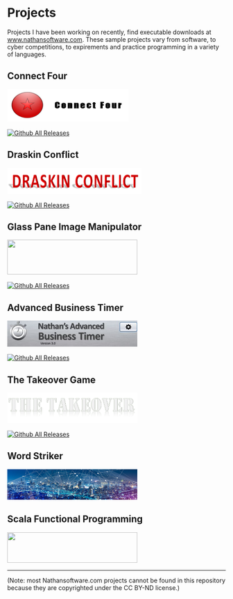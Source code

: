 # Projects
Projects I have been working on recently, find executable downloads at <a href="https://www.nathansoftware.com">www.nathansoftware.com</a>. These sample projects vary from software, to cyber competitions, to expirements and practice programming in a variety of languages.

## Connect Four   
[<img src="https://github.com/NRais/Projects/blob/master/Connect%20Four/Connect%20Four%20UI%20Java/connect_four_new.png" width="280" height="75">](https://nathansoftware.com/wordpress/connect-four/)

[![Github All Releases](https://img.shields.io/sourceforge/dt/nathansoftware-games.svg)]()

## Draskin Conflict 
[<img src="https://github.com/NRais/Projects/blob/master/Draskin%20Conflict/app/src/main/res/drawable-mdpi/bannerlabel.png" width="310" height="60">](https://nathansoftware.com/wordpress/draskan-conflict/)

[![Github All Releases](https://img.shields.io/sourceforge/dt/draskin-conflict.svg)]()


## Glass Pane Image Manipulator 
[<img src="https://nathansoftware.com/wordpress/wp-content/uploads/2020/01/nathansoftware.png" width="300" height="80">](https://nathansoftware.com/wordpress/glass-pane/)

[![Github All Releases](https://img.shields.io/sourceforge/dt/glass-pane-image-collector.svg)]()

## Advanced Business Timer 
[<img src="https://github.com/NRais/Projects/blob/master/Advanced%20Business%20Timer/header.jpg" width="300" height="60">](https://nathansoftware.com/wordpress/desktop-timer/)

[![Github All Releases](https://img.shields.io/sourceforge/dt/desktop-stopwatch-timer.svg)]()

## The Takeover Game 
[<img src="https://github.com/NRais/Projects/blob/master/The%20Takeover%20Game/Takeover/src/resources/menu/mainLabel.png" width="300" height="70">](https://nathansoftware.com/wordpress/the-takeover/)

[![Github All Releases](https://img.shields.io/badge/version-beta-orange.svg)]()

## Word Striker
[<img src="https://github.com/NRais/Projects/blob/master/WordStriker/logo.jpg" width="300" height="70">](https://nathansoftware.com/wordpress/word-striker/)

## Scala Functional Programming
[<img src="https://upload.wikimedia.org/wikipedia/commons/8/85/Scala_logo.png" width="300" height="70">](https://github.com/NRais/Projects/tree/master/Functional%20Programming%20in%20Scala/ScalaTestProject/src)

------

(Note: most Nathansoftware.com projects cannot be found in this repository because they are copyrighted under the CC BY-ND license.)
